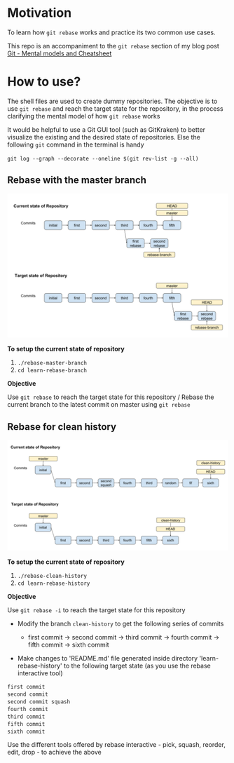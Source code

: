 # Motivation

To learn how `git rebase` works and practice its two common use cases.

This repo is an accompaniment to the `git rebase` section of my blog post [Git - Mental models and Cheatsheet](https://dsinecos.github.io/blog/Git-basics#git-rebase)

# How to use?

The shell files are used to create dummy repositories. The objective is to use `git rebase` and reach the target state for the repository, in the process clarifying the mental model of how `git rebase` works

It would be helpful to use a Git GUI tool (such as GitKraken) to better visualize the existing and the desired state of repositories. Else the following `git` command in the terminal is handy

`git log --graph --decorate --oneline $(git rev-list -g --all)`

## Rebase with the master branch

![learn-git-rebase-branch](/assets/learn-git-rebase-branch.svg)

**To setup the current state of repository**

1. `./rebase-master-branch`
2. `cd learn-rebase-branch`

**Objective**

Use `git rebase` to reach the target state for this repository / Rebase the current branch to the latest commit on master using `git rebase`

## Rebase for clean history

![learn-git-rebase-history](/assets/learn-git-rebase-history.svg)

**To setup the current state of repository**
1. `./rebase-clean-history`
2. `cd learn-rebase-history`

**Objective**

Use `git rebase -i` to reach the target state for this repository

- Modify the branch `clean-history` to get the following series of commits
  - first commit -> second commit -> third commit -> fourth commit -> fifth commit -> sixth commit

- Make changes to 'README.md' file generated inside directory 'learn-rebase-history' to the following target state (as you use the rebase interactive tool)

```markdown
first commit
second commit
second commit squash
fourth commit
third commit
fifth commit
sixth commit
```

Use the different tools offered by rebase interactive - pick, squash, reorder, edit, drop - to achieve the above